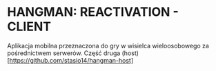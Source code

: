# HANGMAN: REACTIVATION - CLIENT

Aplikacja mobilna przeznaczona do gry w wisielca wieloosobowego za pośrednictwem serwerów.
Część druga (host)[https://github.com/stasio14/hangman-host]
